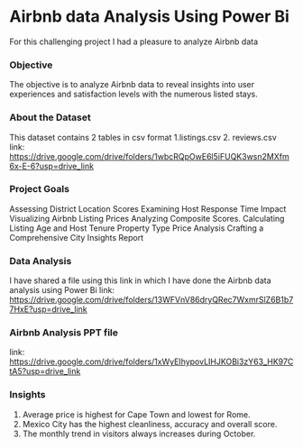 
# Airbnb data Analysis Using Power Bi
For this challenging project I had a pleasure to analyze Airbnb data

### Objective
The objective is to analyze Airbnb data to reveal insights into user experiences and 
satisfaction levels with the numerous listed stays. 

### About the Dataset
This dataset contains 2 tables in csv format 1.listings.csv 2. reviews.csv
link: https://drive.google.com/drive/folders/1wbcRQpOwE6l5iFUQK3wsn2MXfm6x-E-6?usp=drive_link 

### Project Goals
Assessing District Location Scores
Examining Host Response Time Impact
Visualizing Airbnb Listing Prices
Analyzing Composite Scores. 
Calculating Listing Age and Host Tenure
Property Type Price Analysis 
Crafting a Comprehensive City Insights Report

### Data Analysis
I have shared a file using this link in which I have done the Airbnb data analysis using Power Bi
link: https://drive.google.com/drive/folders/13WFVnV86dryQRec7WxmrSlZ6B1b77HxE?usp=drive_link

### Airbnb Analysis PPT file
link: https://drive.google.com/drive/folders/1xWyEIhypovLIHJKOBi3zY63_HK97CtA5?usp=drive_link

### Insights
1) Average price is highest for Cape Town and lowest for Rome.
2) Mexico City has the highest cleanliness, accuracy and overall score.
3) The monthly trend in visitors always increases during October.

